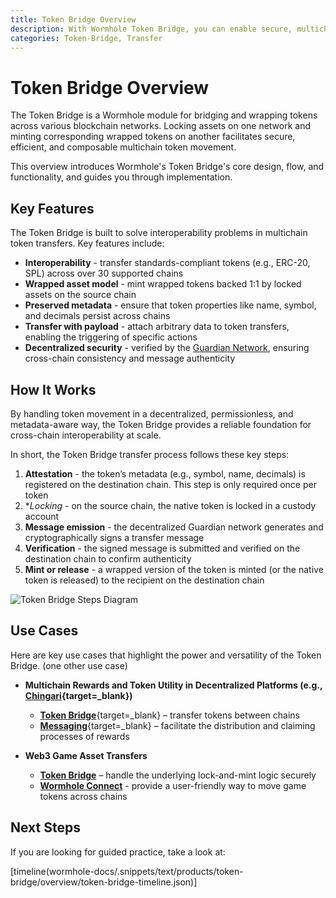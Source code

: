 ```yaml
---
title: Token Bridge Overview
description: With Wormhole Token Bridge, you can enable secure, multichain communication, build multichain apps, sync data, and coordinate actions across blockchains.
categories: Token-Bridge, Transfer
---
```



# Token Bridge Overview

The Token Bridge is a Wormhole module for bridging and wrapping tokens across various blockchain networks. Locking assets on one network and minting corresponding wrapped tokens on another facilitates secure, efficient, and composable multichain token movement.

This overview introduces Wormhole's Token Bridge's core design, flow, and functionality, and guides you through implementation.

## Key Features

The Token Bridge is built to solve interoperability problems in multichain token transfers. Key features include:

- **Interoperability** - transfer standards-compliant tokens (e.g., ERC-20, SPL) across over 30 supported chains
- **Wrapped asset model** - mint wrapped tokens backed 1:1 by locked assets on the source chain
- **Preserved metadata** - ensure that token properties like name, symbol, and decimals persist across chains
- **Transfer with payload** - attach arbitrary data to token transfers, enabling the triggering of specific actions
- **Decentralized security** - verified by the [Guardian Network](/docs/protocol/infrastructure/guardians/), ensuring cross-chain consistency and message authenticity

## How It Works

By handling token movement in a decentralized, permissionless, and metadata-aware way, the Token Bridge provides a reliable foundation for cross-chain interoperability at scale.


In short, the Token Bridge transfer process follows these key steps:

1. **Attestation** - the token’s metadata (e.g., symbol, name, decimals) is registered on the destination chain. This step is only required once per token
2. **Locking* - on the source chain, the native token is locked in a custody account
3. **Message emission** - the decentralized Guardian network generates and cryptographically signs a transfer message
4. **Verification** - the signed message is submitted and verified on the destination chain to confirm authenticity
5. **Mint or release** - a wrapped version of the token is minted (or the native token is released) to the recipient on the destination chain

![Token Bridge Steps Diagram](/docs/images/products/token-bridge/overview/token-bridge-diagram.webp)

## Use Cases

Here are key use cases that highlight the power and versatility of the Token Bridge. (one other use case)

- **Multichain Rewards and Token Utility in Decentralized Platforms (e.g., [Chingari](https://chingari.io/){target=\_blank})** 

    - [**Token Bridge**](/docs/products/token-bridge/overview/){target=\_blank} – transfer tokens between chains
    - [**Messaging**](/docs/products/messaging/overview/){target=\_blank} – facilitate the distribution and claiming processes of rewards

- **Web3 Game Asset Transfers**

    - [**Token Bridge**](/docs/products/token-bridge/overview/) – handle the underlying lock-and-mint logic securely
    - [**Wormhole Connect**](/docs/products/connect/overview/) - provide a user-friendly way to move game tokens across chains
    

## Next Steps

If you are looking for guided practice, take a look at: 

[timeline(wormhole-docs/.snippets/text/products/token-bridge/overview/token-bridge-timeline.json)]
